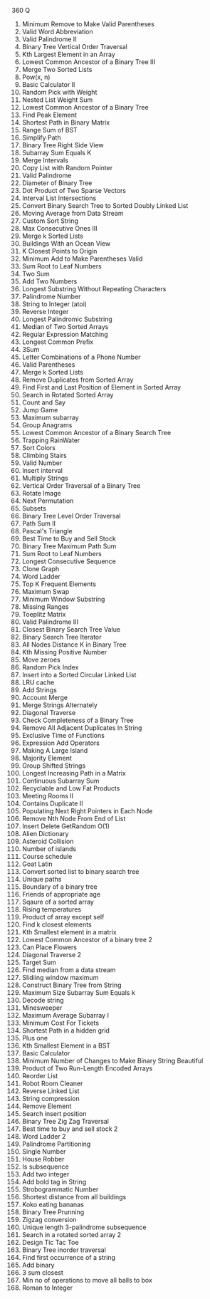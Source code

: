 360 Q
1. Minimum Remove to Make Valid Parentheses
2. Valid Word Abbreviation
3. Valid Palindrome II
4. Binary Tree Vertical Order Traversal
5. Kth Largest Element in an Array
6. Lowest Common Ancestor of a Binary Tree III
7. Merge Two Sorted Lists
8. Pow(x, n)
9. Basic Calculator II
10. Random Pick with Weight
11. Nested List Weight Sum
12. Lowest Common Ancestor of a Binary Tree
13. Find Peak Element
14. Shortest Path in Binary Matrix
15. Range Sum of BST
16. Simplify Path
17. Binary Tree Right Side View
18. Subarray Sum Equals K
19. Merge Intervals
20. Copy List with Random Pointer
21. Valid Palindrome
22. Diameter of Binary Tree
23. Dot Product of Two Sparse Vectors
24. Interval List Intersections
25. Convert Binary Search Tree to Sorted Doubly Linked List
26. Moving Average from Data Stream
27. Custom Sort String
28. Max Consecutive Ones III
29. Merge k Sorted Lists
30. Buildings With an Ocean View
31. K Closest Points to Origin
32. Minimum Add to Make Parentheses Valid
33. Sum Root to Leaf Numbers
34. Two Sum
35. Add Two Numbers
36. Longest Substring Without Repeating Characters
37. Palindrome Number
38. String to Integer (atoi)
39. Reverse Integer
40. Longest Palindromic Substring
41. Median of Two Sorted Arrays
42. Regular Expression Matching
43. Longest Common Prefix
44. 3Sum
45. Letter Combinations of a Phone Number
46. Valid Parentheses
47. Merge k Sorted Lists
48. Remove Duplicates from Sorted Array
49. Find First and Last Position of Element in Sorted Array
50. Search in Rotated Sorted Array
51. Count and Say
52. Jump Game
53. Maximum subarray
54. Group Anagrams
55. Lowest Common Ancestor of a Binary Search Tree
56. Trapping RainWater
57. Sort Colors
58. Climbing Stairs
59. Valid Number
60. Insert interval
61. Multiply Strings
62. Vertical Order Traversal of a Binary Tree
63. Rotate Image
64. Next Permutation
65. Subsets
66. Binary Tree Level Order Traversal
67. Path Sum II
68. Pascal's Triangle
69. Best Time to Buy and Sell Stock
70. Binary Tree Maximum Path Sum
71. Sum Root to Leaf Numbers
72. Longest Consecutive Sequence
73. Clone Graph
74. Word Ladder
75. Top K Frequent Elements
76. Maximum Swap
77. Minimum Window Substring
78. Missing Ranges
79. Toeplitz Matrix
80. Valid Palindrome III
81. Closest Binary Search Tree Value
82. Binary Search Tree Iterator
83. All Nodes Distance K in Binary Tree
84. Kth Missing Positive Number
85. Move zeroes
86. Random Pick Index
87. Insert into a Sorted Circular Linked List
88. LRU cache
89. Add Strings
90. Account Merge
91. Merge Strings Alternately
92. Diagonal Traverse
93. Check Completeness of a Binary Tree
94. Remove All Adjacent Duplicates In String
95. Exclusive Time of Functions
96. Expression Add Operators
97. Making A Large Island
98. Majority Element
99. Group Shifted Strings
100. Longest Increasing Path in a Matrix
101. Continuous Subarray Sum
102. Recyclable and Low Fat Products
103. Meeting Rooms II
104. Contains Duplicate II
105. Populating Next Right Pointers in Each Node
106. Remove Nth Node From End of List
107. Insert Delete GetRandom O(1)
108. Alien Dictionary
109. Asteroid Collision
110. Number of islands
111. Course schedule
112. Goat Latin
113. Convert sorted list to binary search tree
114. Unique paths
115. Boundary of a binary tree
116. Friends of appropriate age
117. Sqaure of a sorted array
118. Rising temperatures
119. Product of array except self
120. Find k closest elements
121. Kth Smallest element in a matrix
122. Lowest Common Ancestor of a binary tree 2
123. Can Place Flowers
124. Diagonal Traverse 2
125. Target Sum
126. Find median from a data stream
127. Slidiing window maximum
128. Construct Binary Tree from String
129. Maximum Size Subarray Sum Equals k
130. Decode string
131. Minesweeper
132. Maximum Average Subarray I
133. Minimum Cost For Tickets
134. Shortest Path in a hidden grid
135. Plus one
136. Kth Smallest Element in a BST
137. Basic Calculator
138. Minimum Number of Changes to Make Binary String Beautiful
139. Product of Two Run-Length Encoded Arrays
140. Reorder List
141. Robot Room Cleaner
142. Reverse Linked List
143. String compression
144. Remove Element
145. Search insert position
146. Binary Tree Zig Zag Traversal
147. Best time to buy and sell stock 2
148. Word Ladder 2
149. Palindrome Partitioning
150. Single Number
151. House Robber
152. Is subsequence
153. Add two integer
154. Add bold tag in String
155. Strobogrammatic Number
156. Shortest distance from all buildings
157. Koko eating bananas
158. Binary Tree Prunning
159. Zigzag conversion
160. Unique length 3-palindrome subsequence
161. Search in a rotated sorted array 2
162. Design Tic Tac Toe
163. Binary Tree inorder traversal
164. Find first occurrence of a string
165. Add binary
166. 3 sum closest
167. Min no of operations to move all balls to box
168. Roman to Integer



































































































































































































































































